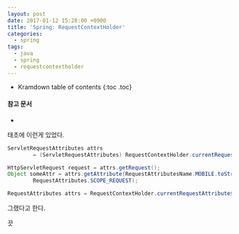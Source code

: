 ```yaml
---
layout: post
date: 2017-01-12 15:28:00 +0900
title: 'Spring: RequestContextHolder'
categories:
  - spring
tags:
  - java
  - spring
  - requestcontextholder
---
```


* Kramdown table of contents
{:toc .toc}

#### 참고 문서

-

태초에 이런게 있었다.

```java
ServletRequestAttributes attrs
        = (ServletRequestAttributes) RequestContextHolder.currentRequestAttributes();

HttpServletRequest request = attrs.getRequest();
Object someAttr = attrs.getAttribute(RequestAttributesName.MOBILE.toString(),
		RequestAttributes.SCOPE_REQUEST);
```

```java
RequestAttributes attrs = RequestContextHolder.currentRequestAttributes();
```

그랬다고 한다.

끗
